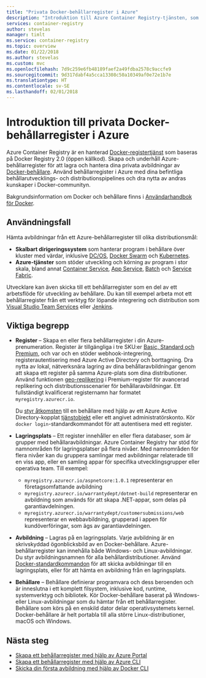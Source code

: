 ```yaml
---
title: "Privata Docker-behållarregister i Azure"
description: "Introduktion till Azure Container Registry-tjänsten, som tillhandahåller molnbaserade, hanterade, privata Docker-register."
services: container-registry
author: stevelas
manager: timlt
ms.service: container-registry
ms.topic: overview
ms.date: 01/22/2018
ms.author: stevelas
ms.custom: mvc
ms.openlocfilehash: 7d9c259e6fb48189faef2a49fdba2578c9accfe9
ms.sourcegitcommit: 9d317dabf4a5cca13308c50a10349af0e72e1b7e
ms.translationtype: HT
ms.contentlocale: sv-SE
ms.lasthandoff: 02/01/2018
---
```

# <a name="introduction-to-private-docker-container-registries-in-azure"></a>Introduktion till privata Docker-behållarregister i Azure

Azure Container Registry är en hanterad [Docker-registertjänst](https://docs.docker.com/registry/) som baseras på Docker Registry 2.0 (öppen källkod). Skapa och underhåll Azure-behållarregister för att lagra och hantera dina privata avbildningar av [Docker-behållare](https://www.docker.com/what-docker). Använd behållarregister i Azure med dina befintliga behållarutvecklings- och distributionspipelines och dra nytta av andras kunskaper i Docker-communityn.

Bakgrundsinformation om Docker och behållare finns i [Användarhandbok för Docker](https://docs.docker.com/engine/userguide/).

## <a name="use-cases"></a>Användningsfall
Hämta avbildningar från ett Azure-behållarregister till olika distributionsmål:

* **Skalbart dirigeringssystem** som hanterar program i behållare över kluster med värdar, inklusive [DC/OS](https://docs.mesosphere.com/), [Docker Swarm](https://docs.docker.com/swarm/) och [Kubernetes](http://kubernetes.io/docs/).
* **Azure-tjänster** som stöder utveckling och körning av program i stor skala, bland annat [Container Service](../container-service/index.yml), [App Service](/app-service/index.md), [Batch](../batch/index.yml) och [Service Fabric](/azure/service-fabric/).

Utvecklare kan även skicka till ett behållarregister som en del av ett arbetsflöde för utveckling av behållare. Du kan till exempel arbeta mot ett behållarregister från ett verktyg för löpande integrering och distribution som [Visual Studio Team Services](https://www.visualstudio.com/docs/overview) eller [Jenkins](https://jenkins.io/).

## <a name="key-concepts"></a>Viktiga begrepp
* **Register** – Skapa en eller flera behållarregister i din Azure-prenumeration. Register är tillgängliga i tre SKU:er [Basic, Standard och Premium](container-registry-skus.md), och var och en stöder webhook-integrering, registerautentisering med Azure Active Directory och borttagning. Dra nytta av lokal, nätverksnära lagring av dina behållaravbildningar genom att skapa ett register på samma Azure-plats som dina distributioner. Använd funktionen [geo-replikering](container-registry-geo-replication.md) i Premium-register för avancerad replikering och distributionsscenarier för behållaravbildningar. Ett fullständigt kvalificerat registernamn har formatet `myregistry.azurecr.io`.

  Du [styr åtkomsten](container-registry-authentication.md) till en behållare med hjälp av ett Azure Active Directory-kopplat [tjänstobjekt](../active-directory/active-directory-application-objects.md) eller ett angivet administratörskonto. Kör `docker login`-standardkommandot för att autentisera med ett register.

* **Lagringsplats** – Ett register innehåller en eller flera databaser, som är grupper med behållaravbildningar. Azure Container Registry har stöd för namnområden för lagringsplatser på flera nivåer. Med namnområden för flera nivåer kan du gruppera samlingar med avbildningar relaterade till en viss app, eller en samling appar för specifika utvecklingsgrupper eller operativa team. Till exempel:

  * `myregistry.azurecr.io/aspnetcore:1.0.1` representerar en företagsomfattande avbildning
  * `myregistry.azurecr.io/warrantydept/dotnet-build` representerar en avbildning som används för att skapa .NET-appar, som delas på garantiavdelningen.
  * `myregistry.azurecr.io/warrantydept/customersubmissions/web` representerar en webbavbildning, grupperad i appen för kundöverföringar, som ägs av garantiavdelningen.

* **Avbildning** – Lagras på en lagringsplats. Varje avbildning är en skrivskyddad ögonblicksbild av en Docker-behållare. Azure-behållarregister kan innehålla både Windows- och Linux-avbildningar. Du styr avbildningsnamnen för alla behållardistributioner. Använd [Docker-standardkommandon](https://docs.docker.com/engine/reference/commandline/) för att skicka avbildningar till en lagringsplats, eller för att hämta en avbildning från en lagringsplats.

* **Behållare** – Behållare definierar programvara och dess beroenden och är inneslutna i ett komplett filsystem, inklusive kod, runtime, systemverktyg och bibliotek. Kör Docker-behållare baserat på Windows- eller Linux-avbildningar som du hämtar från ett behållarregister. Behållare som körs på en enskild dator delar operativsystemets kernel. Docker-behållare är helt portabla till alla större Linux-distributioner, macOS och Windows.

## <a name="next-steps"></a>Nästa steg
* [Skapa ett behållarregister med hjälp av Azure Portal](container-registry-get-started-portal.md)
* [Skapa ett behållarregister med hjälp av Azure CLI](container-registry-get-started-azure-cli.md)
* [Skicka din första avbildning med hjälp av Docker CLI](container-registry-get-started-docker-cli.md)
